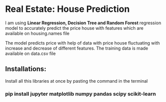 <h1>Real Estate: House Prediction</h1>

<p>I am using <b>Linear Regression, Decision Tree and Random Forest </b>regression model to accurately predict the price house with features which are available on housing.names file</p>
<p>The model predicts price with help of data with price house fluctuating with increase and decrease of different features. The training data is made available on data.csv file</p>

<h2>Installations: </h2>

<p>Install all this libraries at once by pasting the command in the terminal</p>
<h3>pip install jupyter matplotlib numpy pandas scipy scikit-learn</h3>
